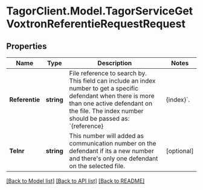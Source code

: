 # TagorClient.Model.TagorServiceGetVoxtronReferentieRequestRequest

## Properties

Name | Type | Description | Notes
------------ | ------------- | ------------- | -------------
**Referentie** | **string** | File reference to search by. This field can include an index number to get a specific defendant when there is more than one active defendant on the file. The index number should be passed as: &#x60;{reference}|{index}&#x60;. | [optional] 
**Telnr** | **string** | This number will added as communication number on the defendant if its a new number and there&#39;s only one defendant on the selected file. | [optional] 

[[Back to Model list]](../README.md#documentation-for-models) [[Back to API list]](../README.md#documentation-for-api-endpoints) [[Back to README]](../README.md)

